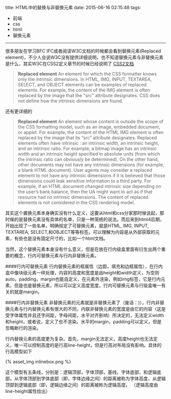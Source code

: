title: HTML中的替换与非替换元素
date: 2015-06-16 02:15:48
tags:
- 前端
- css
- html
- 替换元素
---

很多朋友在学习BFC IFC或者阅读W3C文档的时候都会看到替换元素(Replaced element)，不少人会说W3C没有提供详细说明，也不知道替换元素与非替换元素是什么，其实W3C在CSS2定义章节的时候已经说明了
[CSS2文档](www.w3.org/TR/2008/REC-CSS2-20080411/conform.html#replaced-element)
>  **Replaced element** An element for which the CSS formatter knows only the intrinsic dimensions. In HTML, IMG, INPUT, TEXTAREA, SELECT, and OBJECT elements can be examples of replaced elements. For example, the content of the IMG element is often replaced by the image that the "src" attribute designates. CSS does not define how the intrinsic dimensions are found.

还有更详细的
> **Replaced element** An element whose content is outside the scope of the CSS formatting model, such as an image, embedded document, or applet. For example, the content of the HTML IMG element is often replaced by the image that its “src” attribute designates. Replaced elements often have intrinsic : an intrinsic width, an intrinsic height, and an intrinsic ratio. For example, a bitmap image has an intrinsic width and an intrinsic height specified in absolute units (from which the intrinsic ratio can obviously be determined). On the other hand, other documents may not have any intrinsic dimensions (for example, a blank HTML document). User agents may consider a replaced element to not have any intrinsic dimensions if it is believed that those dimensions could leak sensitive information to a third party. For example, if an HTML document changed intrinsic size depending on the user’s bank balance, then the UA might want to act as if that resource had no intrinsic dimensions. The content of replaced elements is not considered in the CSS rendering model.

其实这个置换元素本身确实没有什么定义，这要从html和css分家那时候说起，那时候的是替换元素没有具体的名单，只是一种笼统的说法。而后来到html4后期，开始出现了一些名单，明确规定了可替换元素，就是HTML, IMG, INPUT, TEXTAREA, SELECT,和OBJECT等等标签。可以理解为内容是从外部获取的元素，有些也是没有固定尺寸的，比如一个html文档。

当然，这个替换元素本身没有什么意义，但是在放在行内级盒里面有衍生出两个重要的概念，行内可替换元素与行内非替换元素。

####行内可替换元素
行内替换元素的框属性（边距，填充和边框属性），在行内盒中像块级元素一样处理，内容的高度和宽度是由height和width定义，为空则auto。padding，margin也能自定义，在元素外渲染，例如img标签，它是行内元素，但是也是替换元素，所以可以定义高度宽度，行内可替换元素与行级盒唯一有关的就是margin。

####行内非替换元素
非替换元素的元素就是非替换元素了（废话：)），行内非替换元素与行内替换元素有很大的不同，内联非替换元素的宽度是由它的内容（这是受字体属性并且还字间距，字母间距，水平对齐影响）所决定的，无法定义width和height，或者说，定义了也不渲染。水平的margin，padding可以定义，但是忽略断行的渲染。

行内替换元素的高度更为复杂。首先，margin无法定义，高度height也无法定义，唯一可以控制高度的是行高line-height，但是行高对布局没有影响。具体的行高模型如下

{% asset_img inlinebox.png %}

这个模型有五条线，分别是：逻辑顶部，字体顶部，基线，字体底部，和逻辑底部。从字体顶部到字体底部（即，字体边缘之间）的距离被称为字体高度，从逻辑顶部到逻辑底部（即，逻辑边缘之间）的距离被称为逻辑高度。 （逻辑高度由line-height属性给出）
